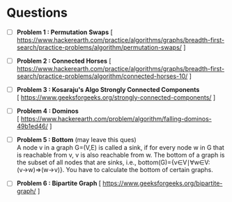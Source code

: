 # Questions 

- [ ] **Problem 1 : Permutation Swaps**
      [ https://www.hackerearth.com/practice/algorithms/graphs/breadth-first-search/practice-problems/algorithm/permutation-swaps/ ]
- [ ] **Problem 2 : Connected Horses** 
      [ https://www.hackerearth.com/practice/algorithms/graphs/breadth-first-search/practice-problems/algorithm/connected-horses-10/ ]
- [ ] **Problem 3 : Kosaraju's Algo Strongly Connected Components**  
      [ https://www.geeksforgeeks.org/strongly-connected-components/ ]    
- [ ] **Problem 4 : Dominos**   
      [ https://www.hackerearth.com/problem/algorithm/falling-dominos-49b1ed46/ ] 
- [ ] **Problem 5 : Bottom**   (may leave this ques)    
      A node v in a graph G=(V,E) is called a sink, if for every node w in G that is reachable from v, v is also reachable from w. The bottom of a graph is the subset of all nodes that are sinks, i.e., bottom(G)={v∈V∣∀w∈V:(v→w)⇒(w→v)}. You have to calculate the bottom of certain graphs.   
- [ ] **Problem 6 : Bipartite Graph**
      [ https://www.geeksforgeeks.org/bipartite-graph/ ]    
      
